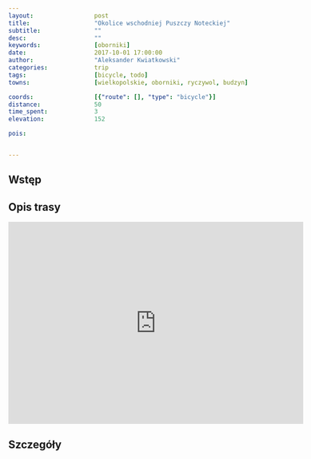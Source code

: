 ```yaml
---
layout:                 post
title:                  "Okolice wschodniej Puszczy Noteckiej"
subtitle:               ""
desc:                   ""
keywords:               [oborniki]
date:                   2017-10-01 17:00:00
author:                 "Aleksander Kwiatkowski"
categories:             trip
tags:                   [bicycle, todo]
towns:                  [wielkopolskie, oborniki, ryczywol, budzyn]

coords:                 [{"route": [], "type": "bicycle"}]
distance:               50
time_spent:             3
elevation:              152  

pois:


---
```



Wstęp
-----


Opis trasy
----------

<iframe height='405' width='590' frameborder='0' allowtransparency='true' scrolling='no' src='https://www.strava.com/activities/1210392971/embed/3ba7b4f856b3b60f45c37802811a2010fd18bced'></iframe>

Szczegóły
---------
